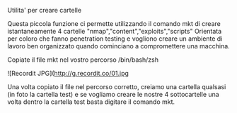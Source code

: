 Utilita' per creare cartelle

Questa piccola funzione ci permette utilizzando il comando mkt di creare istantaneamente 4 cartelle "nmap","content","exploits","scripts" Orientata per coloro che fanno penetration testing e vogliono creare un ambiente di lavoro ben organizzato quando cominciano a compromettere una macchina.

Copiate il file mkt nel vostro percorso /bin/bash/zsh

![Recordit JPG](http://g.recordit.co/01.jpg

Una volta copiato il file nel percorso corretto, creiamo una cartella qualsasi (in foto la cartella test) e se vogliamo creare le nostre 4 sottocartelle una volta dentro la cartella test basta digitare il comando mkt.
